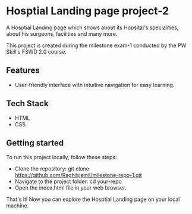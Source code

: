 # Hosptial Landing page project-2

A Hosptial Landing page which shows about its Hopsital's specialities, about his surgeons, facilities and many more.

This project is created during the milestone exam-1 conducted by the PW Skill's FSWD 2.0 course.

## Features

- User-friendly interface with intuitive navigation for easy learning.

## Tech Stack

- HTML
- CSS

## Getting started

To run this project locally, follow these steps:

- Clone the repository: git clone https://github.com/Raghibjamil/milestone-repo-1.git
- Navigate to the project folder: cd your-repo
- Open the index.html file in your web browser.

That's it! Now you can explore the Hosptial Landing page on your local machine.